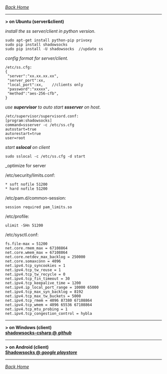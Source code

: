 _*[Back Home](https://bluefalconjun.github.io)*_  
***  

**> on Ubuntu (server&client)**  

_install the ss server/client in python version._  

    sudo apt-get install python-pip privoxy
    sudo pip install shadowsocks
    sudo pip install -U shadowsocks  //update ss   

_config format for server/client._  

    /etc/ss.cfg:  
    {  
     "server":"xx.xx.xx.xx",  
     "server_port":xx,  
     "local_port":xx,    //clients only
     "password":"xxxxx",  
     "method":"aes-256-cfb",  
    }

_use **supervisor** to auto start **ssserver** on host._  

    /etc/supervisor/supervisord.conf:
    [program:shadowsocks]
    command=ssserver -c /etc/ss.cfg
    autostart=true
    autorestart=true
    user=root

_start **sslocal** on client_  

    sudo sslocal -c /etc/ss.cfg -d start  


_optimize for server

/etc/security/limits.conf:

	* soft nofile 51200
	* hard nofile 51200

/etc/pam.d/common-session:

	session required pam_limits.so

/etc/profile:

	ulimit -SHn 51200

/etc/sysctl.conf:

	fs.file-max = 51200
	net.core.rmem_max = 67108864
	net.core.wmem_max = 67108864
	net.core.netdev_max_backlog = 250000
	net.core.somaxconn = 4096
	net.ipv4.tcp_syncookies = 1
	net.ipv4.tcp_tw_reuse = 1
	net.ipv4.tcp_tw_recycle = 0
	net.ipv4.tcp_fin_timeout = 30
	net.ipv4.tcp_keepalive_time = 1200
	net.ipv4.ip_local_port_range = 10000 65000
	net.ipv4.tcp_max_syn_backlog = 8192
	net.ipv4.tcp_max_tw_buckets = 5000
	net.ipv4.tcp_rmem = 4096 87380 67108864
	net.ipv4.tcp_wmem = 4096 65536 67108864
	net.ipv4.tcp_mtu_probing = 1
	net.ipv4.tcp_congestion_control = hybla

***

**> on Windows (client)**  
**[shadowsocks-csharp @ _github_](https://github.com/shadowsocks/shadowsocks-csharp)**  
***

**> on Android (client)**  
**[Shadowsocks @ _google playstore_](https://play.google.com/store/apps/details?id=com.github.shadowsocks)**  

***  
_*[Back Home](https://bluefalconjun.github.io)*_  
